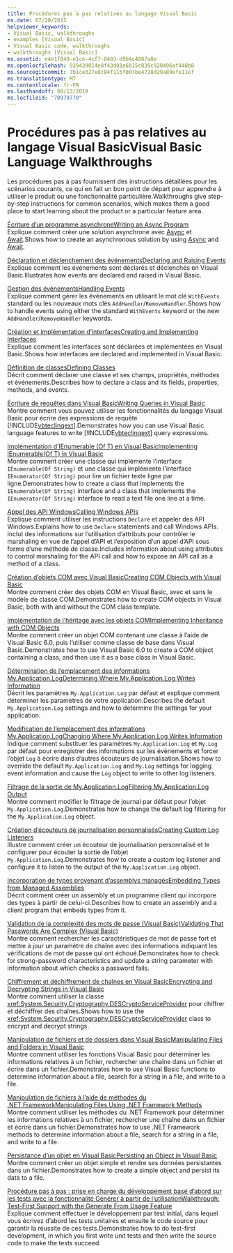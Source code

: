 ```yaml
---
title: Procédures pas à pas relatives au langage Visual Basic
ms.date: 07/20/2015
helpviewer_keywords:
- Visual Basic, walkthroughs
- examples [Visual Basic]
- Visual Basic code, walkthroughs
- walkthroughs [Visual Basic]
ms.assetid: e4e1f849-e1ce-4cf7-8483-d9b4c4887a8e
ms.openlocfilehash: 939439014e8f43d01e6b15c835c920496af448b8
ms.sourcegitcommit: 7b1ce327e8c84f115f007be4728d29a89efe11ef
ms.translationtype: MT
ms.contentlocale: fr-FR
ms.lasthandoff: 09/13/2019
ms.locfileid: "70970770"
---
```

# <a name="visual-basic-language-walkthroughs"></a><span data-ttu-id="d7b72-102">Procédures pas à pas relatives au langage Visual Basic</span><span class="sxs-lookup"><span data-stu-id="d7b72-102">Visual Basic Language Walkthroughs</span></span>
<span data-ttu-id="d7b72-103">Les procédures pas à pas fournissent des instructions détaillées pour les scénarios courants, ce qui en fait un bon point de départ pour apprendre à utiliser le produit ou une fonctionnalité particulière.</span><span class="sxs-lookup"><span data-stu-id="d7b72-103">Walkthroughs give step-by-step instructions for common scenarios, which makes them a good place to start learning about the product or a particular feature area.</span></span>  
  
 [<span data-ttu-id="d7b72-104">Écriture d’un programme asynchrone</span><span class="sxs-lookup"><span data-stu-id="d7b72-104">Writing an Async Program</span></span>](./programming-guide/concepts/async/walkthrough-accessing-the-web-by-using-async-and-await.md)  
 <span data-ttu-id="d7b72-105">Explique comment créer une solution asynchrone avec [Async](language-reference/modifiers/async.md) et [Await](language-reference/operators/await-operator.md).</span><span class="sxs-lookup"><span data-stu-id="d7b72-105">Shows how to create an asynchronous solution by using [Async](language-reference/modifiers/async.md) and [Await](language-reference/operators/await-operator.md).</span></span>  
  
 [<span data-ttu-id="d7b72-106">Déclaration et déclenchement des événements</span><span class="sxs-lookup"><span data-stu-id="d7b72-106">Declaring and Raising Events</span></span>](programming-guide/language-features/events/walkthrough-declaring-and-raising-events.md)  
 <span data-ttu-id="d7b72-107">Explique comment les événements sont déclarés et déclenchés en Visual Basic.</span><span class="sxs-lookup"><span data-stu-id="d7b72-107">Illustrates how events are declared and raised in Visual Basic.</span></span>  
  
 [<span data-ttu-id="d7b72-108">Gestion des événements</span><span class="sxs-lookup"><span data-stu-id="d7b72-108">Handling Events</span></span>](programming-guide/language-features/events/walkthrough-handling-events.md)  
 <span data-ttu-id="d7b72-109">Explique comment gérer les événements en utilisant le mot clé `WithEvents` standard ou les nouveaux mots clés `AddHandler`/`RemoveHandler`.</span><span class="sxs-lookup"><span data-stu-id="d7b72-109">Shows how to handle events using either the standard `WithEvents` keyword or the new `AddHandler`/`RemoveHandler` keywords.</span></span>  
  
 [<span data-ttu-id="d7b72-110">Création et implémentation d’interfaces</span><span class="sxs-lookup"><span data-stu-id="d7b72-110">Creating and Implementing Interfaces</span></span>](programming-guide/language-features/interfaces/walkthrough-creating-and-implementing-interfaces.md)  
 <span data-ttu-id="d7b72-111">Explique comment les interfaces sont déclarées et implémentées en Visual Basic.</span><span class="sxs-lookup"><span data-stu-id="d7b72-111">Shows how interfaces are declared and implemented in Visual Basic.</span></span>  
  
 [<span data-ttu-id="d7b72-112">Définition de classes</span><span class="sxs-lookup"><span data-stu-id="d7b72-112">Defining Classes</span></span>](programming-guide/language-features/objects-and-classes/walkthrough-defining-classes.md)  
 <span data-ttu-id="d7b72-113">Décrit comment déclarer une classe et ses champs, propriétés, méthodes et événements.</span><span class="sxs-lookup"><span data-stu-id="d7b72-113">Describes how to declare a class and its fields, properties, methods, and events.</span></span>  
  
 [<span data-ttu-id="d7b72-114">Écriture de requêtes dans Visual Basic</span><span class="sxs-lookup"><span data-stu-id="d7b72-114">Writing Queries in Visual Basic</span></span>](programming-guide/concepts/linq/walkthrough-writing-queries.md)  
 <span data-ttu-id="d7b72-115">Montre comment vous pouvez utiliser les fonctionnalités du langage Visual Basic pour écrire des expressions de requête [!INCLUDE[vbteclinqext](~/includes/vbteclinqext-md.md)].</span><span class="sxs-lookup"><span data-stu-id="d7b72-115">Demonstrates how you can use Visual Basic language features to write [!INCLUDE[vbteclinqext](~/includes/vbteclinqext-md.md)] query expressions.</span></span>  
  
 [<span data-ttu-id="d7b72-116">Implémentation d’IEnumerable (Of T) en Visual Basic</span><span class="sxs-lookup"><span data-stu-id="d7b72-116">Implementing IEnumerable(Of T) in Visual Basic</span></span>](programming-guide/language-features/control-flow/walkthrough-implementing-ienumerable-of-t.md)  
 <span data-ttu-id="d7b72-117">Montre comment créer une classe qui implémente l’interface `IEnumerable(Of String)` et une classe qui implémente l’interface `IEnumerator(Of String)` pour lire un fichier texte ligne par ligne.</span><span class="sxs-lookup"><span data-stu-id="d7b72-117">Demonstrates how to create a class that implements the `IEnumerable(Of String)` interface and a class that implements the `IEnumerator(Of String)` interface to read a text file one line at a time.</span></span>  
  
 [<span data-ttu-id="d7b72-118">Appel des API Windows</span><span class="sxs-lookup"><span data-stu-id="d7b72-118">Calling Windows APIs</span></span>](programming-guide/com-interop/walkthrough-calling-windows-apis.md)  
 <span data-ttu-id="d7b72-119">Explique comment utiliser les instructions `Declare` et appeler des API Windows.</span><span class="sxs-lookup"><span data-stu-id="d7b72-119">Explains how to use `Declare` statements and call Windows APIs.</span></span> <span data-ttu-id="d7b72-120">Inclut des informations sur l’utilisation d’attributs pour contrôler le marshaling en vue de l’appel d’API et l’exposition d’un appel d’API sous forme d’une méthode de classe.</span><span class="sxs-lookup"><span data-stu-id="d7b72-120">Includes information about using attributes to control marshaling for the API call and how to expose an API call as a method of a class.</span></span>  
  
 [<span data-ttu-id="d7b72-121">Création d’objets COM avec Visual Basic</span><span class="sxs-lookup"><span data-stu-id="d7b72-121">Creating COM Objects with Visual Basic</span></span>](programming-guide/com-interop/walkthrough-creating-com-objects.md)  
 <span data-ttu-id="d7b72-122">Montre comment créer des objets COM en Visual Basic, avec et sans le modèle de classe COM.</span><span class="sxs-lookup"><span data-stu-id="d7b72-122">Demonstrates how to create COM objects in Visual Basic, both with and without the COM class template.</span></span>  
  
 [<span data-ttu-id="d7b72-123">Implémentation de l’héritage avec les objets COM</span><span class="sxs-lookup"><span data-stu-id="d7b72-123">Implementing Inheritance with COM Objects</span></span>](programming-guide/com-interop/walkthrough-implementing-inheritance-with-com-objects.md)  
 <span data-ttu-id="d7b72-124">Montre comment créer un objet COM contenant une classe à l’aide de Visual Basic 6.0, puis l’utiliser comme classe de base dans Visual Basic.</span><span class="sxs-lookup"><span data-stu-id="d7b72-124">Demonstrates how to use Visual Basic 6.0 to create a COM object containing a class, and then use it as a base class in Visual Basic.</span></span>  
  
 [<span data-ttu-id="d7b72-125">Détermination de l’emplacement des informations My.Application.Log</span><span class="sxs-lookup"><span data-stu-id="d7b72-125">Determining Where My.Application.Log Writes Information</span></span>](developing-apps/programming/log-info/walkthrough-determining-where-my-application-log-writes-information.md)  
 <span data-ttu-id="d7b72-126">Décrit les paramètres `My.Application.Log` par défaut et explique comment déterminer les paramètres de votre application.</span><span class="sxs-lookup"><span data-stu-id="d7b72-126">Describes the default `My.Application.Log` settings and how to determine the settings for your application.</span></span>  
  
 [<span data-ttu-id="d7b72-127">Modification de l’emplacement des informations My.Application.Log</span><span class="sxs-lookup"><span data-stu-id="d7b72-127">Changing Where My.Application.Log Writes Information</span></span>](developing-apps/programming/log-info/walkthrough-changing-where-my-application-log-writes-information.md)  
 <span data-ttu-id="d7b72-128">Indique comment substituer les paramètres `My.Application.Log` et `My.Log` par défaut pour enregistrer des informations sur les événements et forcer l’objet `Log` à écrire dans d’autres écouteurs de journalisation.</span><span class="sxs-lookup"><span data-stu-id="d7b72-128">Shows how to override the default `My.Application.Log` and `My.Log` settings for logging event information and cause the `Log` object to write to other log listeners.</span></span>  
  
 [<span data-ttu-id="d7b72-129">Filtrage de la sortie de My.Application.Log</span><span class="sxs-lookup"><span data-stu-id="d7b72-129">Filtering My.Application.Log Output</span></span>](developing-apps/programming/log-info/walkthrough-filtering-my-application-log-output.md)  
 <span data-ttu-id="d7b72-130">Montre comment modifier le filtrage de journal par défaut pour l’objet `My.Application.Log`.</span><span class="sxs-lookup"><span data-stu-id="d7b72-130">Demonstrates how to change the default log filtering for the `My.Application.Log` object.</span></span>  
  
 [<span data-ttu-id="d7b72-131">Création d’écouteurs de journalisation personnalisés</span><span class="sxs-lookup"><span data-stu-id="d7b72-131">Creating Custom Log Listeners</span></span>](developing-apps/programming/log-info/walkthrough-creating-custom-log-listeners.md)  
 <span data-ttu-id="d7b72-132">Illustre comment créer un écouteur de journalisation personnalisé et le configurer pour écouter la sortie de l’objet `My.Application.Log`.</span><span class="sxs-lookup"><span data-stu-id="d7b72-132">Demonstrates how to create a custom log listener and configure it to listen to the output of the `My.Application.Log` object.</span></span>  
  
 [<span data-ttu-id="d7b72-133">Incorporation de types provenant d’assemblys managés</span><span class="sxs-lookup"><span data-stu-id="d7b72-133">Embedding Types from Managed Assemblies</span></span>](../standard/assembly/embed-types-visual-studio.md)  
 <span data-ttu-id="d7b72-134">Décrit comment créer un assembly et un programme client qui incorpore des types à partir de celui-ci.</span><span class="sxs-lookup"><span data-stu-id="d7b72-134">Describes how to create an assembly and a client program that embeds types from it.</span></span>  
  
 [<span data-ttu-id="d7b72-135">Validation de la complexité des mots de passe (Visual Basic)</span><span class="sxs-lookup"><span data-stu-id="d7b72-135">Validating That Passwords Are Complex (Visual Basic)</span></span>](programming-guide/language-features/strings/walkthrough-validating-that-passwords-are-complex.md)  
 <span data-ttu-id="d7b72-136">Montre comment rechercher les caractéristiques de mot de passe fort et mettre à jour un paramètre de chaîne avec des informations indiquant les vérifications de mot de passe qui ont échoué.</span><span class="sxs-lookup"><span data-stu-id="d7b72-136">Demonstrates how to check for strong-password characteristics and update a string parameter with information about which checks a password fails.</span></span>  
  
 [<span data-ttu-id="d7b72-137">Chiffrement et déchiffrement de chaînes en Visual Basic</span><span class="sxs-lookup"><span data-stu-id="d7b72-137">Encrypting and Decrypting Strings in Visual Basic</span></span>](programming-guide/language-features/strings/walkthrough-encrypting-and-decrypting-strings.md)  
 <span data-ttu-id="d7b72-138">Montre comment utiliser la classe <xref:System.Security.Cryptography.DESCryptoServiceProvider> pour chiffrer et déchiffrer des chaînes.</span><span class="sxs-lookup"><span data-stu-id="d7b72-138">Shows how to use the <xref:System.Security.Cryptography.DESCryptoServiceProvider> class to encrypt and decrypt strings.</span></span>  
  
 [<span data-ttu-id="d7b72-139">Manipulation de fichiers et de dossiers dans Visual Basic</span><span class="sxs-lookup"><span data-stu-id="d7b72-139">Manipulating Files and Folders in Visual Basic</span></span>](developing-apps/programming/drives-directories-files/walkthrough-manipulating-files-and-directories.md)  
 <span data-ttu-id="d7b72-140">Montre comment utiliser les fonctions Visual Basic pour déterminer les informations relatives à un fichier, rechercher une chaîne dans un fichier et écrire dans un fichier.</span><span class="sxs-lookup"><span data-stu-id="d7b72-140">Demonstrates how to use Visual Basic functions to determine information about a file, search for a string in a file, and write to a file.</span></span>  
  
 [<span data-ttu-id="d7b72-141">Manipulation de fichiers à l’aide de méthodes du .NET Framework</span><span class="sxs-lookup"><span data-stu-id="d7b72-141">Manipulating Files Using .NET Framework Methods</span></span>](developing-apps/programming/drives-directories-files/walkthrough-manipulating-files-by-using-net-framework-methods.md)  
 <span data-ttu-id="d7b72-142">Montre comment utiliser les méthodes du .NET Framework pour déterminer les informations relatives à un fichier, rechercher une chaîne dans un fichier et écrire dans un fichier.</span><span class="sxs-lookup"><span data-stu-id="d7b72-142">Demonstrates how to use .NET Framework methods to determine information about a file, search for a string in a file, and write to a file.</span></span>  
  
 [<span data-ttu-id="d7b72-143">Persistance d’un objet en Visual Basic</span><span class="sxs-lookup"><span data-stu-id="d7b72-143">Persisting an Object in Visual Basic</span></span>](programming-guide/concepts/serialization/walkthrough-persisting-an-object-in-visual-studio.md)  
 <span data-ttu-id="d7b72-144">Montre comment créer un objet simple et rendre ses données persistantes dans un fichier.</span><span class="sxs-lookup"><span data-stu-id="d7b72-144">Demonstrates how to create a simple object and persist its data to a file.</span></span>  
  
 [<span data-ttu-id="d7b72-145">Procédure pas à pas : prise en charge du développement basé d’abord sur les tests avec la fonctionnalité Générer à partir de l’utilisation</span><span class="sxs-lookup"><span data-stu-id="d7b72-145">Walkthrough: Test-First Support with the Generate From Usage Feature</span></span>](/visualstudio/ide/walkthrough-test-first-support-with-the-generate-from-usage-feature)  
 <span data-ttu-id="d7b72-146">Explique comment effectuer le développement par test initial, dans lequel vous écrivez d’abord les tests unitaires et ensuite le code source pour garantir la réussite de ces tests.</span><span class="sxs-lookup"><span data-stu-id="d7b72-146">Demonstrates how to do test-first development, in which you first write unit tests and then write the source code to make the tests succeed.</span></span>

